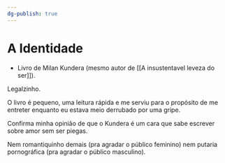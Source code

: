 ```yaml
---
dg-publish: true
---
```

# A Identidade

- Livro de Milan Kundera (mesmo autor de [[A insustentavel leveza do ser]]).

Legalzinho.

O livro é pequeno, uma leitura rápida e me serviu para o propósito de me entreter enquanto eu estava meio derrubado por uma gripe.

Confirma minha opinião de que o Kundera é um cara que sabe escrever sobre amor sem ser piegas.

Nem romantiquinho demais (pra agradar o público feminino) nem putaria pornográfica (pra agradar o público masculino).
